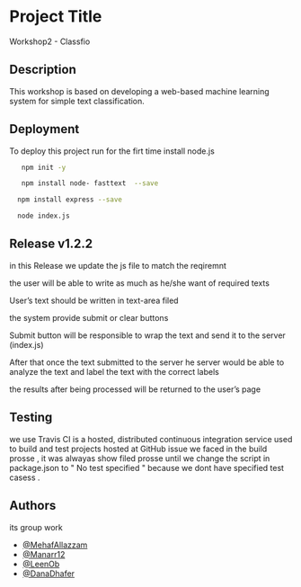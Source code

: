 
# Project Title

Workshop2 - Classfio


## Description
This workshop is based on developing 
a web-based machine learning system 
for simple text classification.
## Deployment

To deploy this project run for the firt time 
install node.js 

```bash
   npm init -y
```

```bash
   npm install node- fasttext  --save
```

```bash
  npm install express --save
```

```bash
  node index.js
```
## Release v1.2.2

in this Release we update the js file 
to match the reqiremnt 

the user will be able to write 
as much as he/she want of required texts

User’s text should be written
in text-area filed

the system provide submit or clear buttons 

Submit button will be responsible to wrap the
text and send it to the server (index.js) 

After that once the text submitted to the server
he server would be able to analyze the text 
and label the text with the correct labels

the results after being processed will be 
returned to the user’s page

## Testing 

we use Travis CI is a hosted, distributed continuous integration service 
used to build and test projects hosted at GitHub
issue we faced in the build prosse , it was alwayas show filed prosse 
until we change the script in package.json to  " No test specified "
because we dont have specified test casess .


## Authors

its group work 
- [@MehafAllazzam](https://github.com/MehafAllazzam)
- [@Manarr12](https://github.com/Manarr12)
- [@LeenOb](https://github.com/LeenOb)
- [@DanaDhafer](https://github.com/DanaDhafer)


